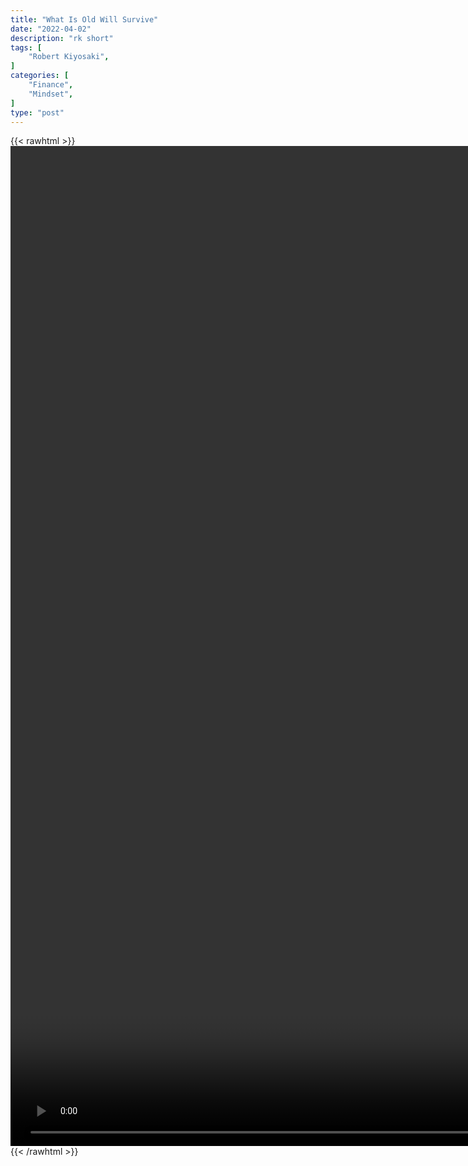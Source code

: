 ```yaml
---
title: "What Is Old Will Survive"
date: "2022-04-02"
description: "rk short"
tags: [
    "Robert Kiyosaki",
]
categories: [
    "Finance",
    "Mindset",
]
type: "post"
---
```

{{< rawhtml >}}
    <video style="height:40vh;width:auto" overflow="hidden" controls>
        <source src="https://clips.dev00ps.com/Robert_Kiyosaki/Robert_Kiyosaki_Says_%E2%80%9CBitcoin_Will_Not_Survive_1%E2%80%9D.mp4" type="video/mp4"> 
    </video>
{{< /rawhtml >}}